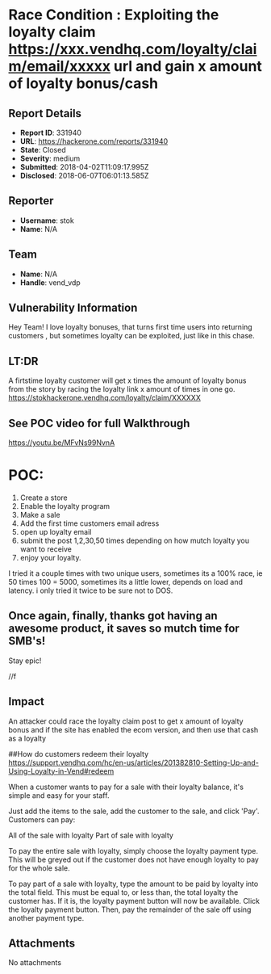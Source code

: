 # Race Condition : Exploiting the loyalty claim https://xxx.vendhq.com/loyalty/claim/email/xxxxx url and gain x amount of loyalty bonus/cash

## Report Details
- **Report ID**: 331940
- **URL**: https://hackerone.com/reports/331940
- **State**: Closed
- **Severity**: medium
- **Submitted**: 2018-04-02T11:09:17.995Z
- **Disclosed**: 2018-06-07T06:01:13.585Z

## Reporter
- **Username**: stok
- **Name**: N/A

## Team
- **Name**: N/A
- **Handle**: vend_vdp

## Vulnerability Information
Hey Team! 
I love loyalty bonuses, that turns first time users into returning customers , but sometimes loyalty can be exploited, just like in this chase.

## LT:DR
A firtstime loyalty customer will get x times the amount of loyalty bonus from the story by racing the loyalty link x amount of times in one go.  
https://stokhackerone.vendhq.com/loyalty/claim/XXXXXX

## See POC video for full Walkthrough
https://youtu.be/MFvNs99NvnA

# POC: 
1. Create a store
1. Enable the loyalty program
1. Make a sale
1. Add the first time customers email adress
1. open up loyalty email 
1. submit the post 1,2,30,50 times depending on how mutch loyalty you want to receive
1. enjoy your loyalty.

I tried it a couple times with two unique users, sometimes its a 100% race, ie
50 times 100 = 5000, sometimes its a little lower, depends on load and latency.
i only tried it twice to be sure not to DOS. 

## Once again, finally, thanks got having an awesome product, it saves so mutch time for SMB's!
Stay epic!

//f

## Impact

An attacker could race the loyalty claim post to get x amount of loyalty bonus and if the site has enabled the ecom version, and then use that cash as a loyalty

##How do customers redeem their loyalty
https://support.vendhq.com/hc/en-us/articles/201382810-Setting-Up-and-Using-Loyalty-in-Vend#redeem

When a customer wants to pay for a sale with their loyalty balance, it's simple and easy for your staff.

Just add the items to the sale, add the customer to the sale, and click 'Pay'.
Customers can pay:

All of the sale with loyalty
Part of sale with loyalty

To pay the entire sale with loyalty, simply choose the loyalty payment type. This will be greyed out if the customer does not have enough loyalty to pay for the whole sale.

To pay part of a sale with loyalty, type the amount to be paid by loyalty into the total field. This must be equal to, or less than, the total loyalty the customer has. If it is, the loyalty payment button will now be available. Click the loyalty payment button. Then, pay the remainder of the sale off using another payment type.

## Attachments
No attachments
